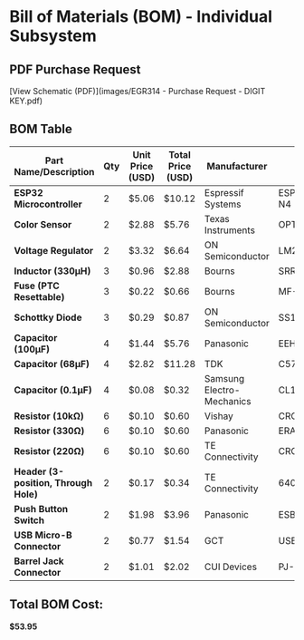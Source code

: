 # **Bill of Materials (BOM) - Individual Subsystem**

## **PDF Purchase Request**  
[View Schematic (PDF)](images/EGR314 - Purchase Request - DIGIT KEY.pdf)



## **BOM Table**

| **Part Name/Description** | **Qty** | **Unit Price (USD)** | **Total Price (USD)** | **Manufacturer** | **Part Number** | **Vendor Link** | **Datasheet Link** |
|---------------------------|---------|----------------------|----------------------|------------------|----------------|----------------|-------------------|
| **ESP32 Microcontroller** | 2 | $5.06 | $10.12 | Espressif Systems | ESP32-S3-WROOM-1-N4 | [Link](https://www.digikey.com/en/products/detail/espressif-systems/ESP32-S3-WROOM-1-N4/16162639) | [Datasheet](https://www.espressif.com/sites/default/files/documentation/esp32-s3-wroom-1_wroom-1u_datasheet_en.pdf) |
| **Color Sensor** | 2 | $2.88 | $5.76 | Texas Instruments | OPT4060DTSR | [Link](https://www.digikey.lv/en/products/detail/texas-instruments/OPT4060DTSR/22116843) | [Datasheet](https://www.ti.com/lit/ds/symlink/opt4060.pdf?ts=1704223000280) |
| **Voltage Regulator** | 2 | $3.32 | $6.64 | ON Semiconductor | LM2575D2T-3.3R4G | [Link](https://www.digikey.com/en/products/detail/onsemi/LM2575D2T-3-3R4G/1476688) | [Datasheet](https://www.onsemi.com/pdf/datasheet/lm2575-d.pdf) |
| **Inductor (330µH)** | 3 | $0.96 | $2.88 | Bourns | SRR1260-331K | [Link](https://www.digikey.com/en/products/detail/bourns-inc/SRR1260-331K/1969972) | [Datasheet](https://www.bourns.com/docs/Product-Datasheets/SRR1260.pdf) |
| **Fuse (PTC Resettable)** | 3 | $0.22 | $0.66 | Bourns | MF-MSMF150/12 | [Link](https://www.digikey.com/en/products/detail/bourns-inc/MF-MSMF150-2/662822) | [Datasheet](https://www.bourns.com/docs/product-datasheets/mf-msmf.pdf) |
| **Schottky Diode** | 3 | $0.29 | $0.87 | ON Semiconductor | SS14 | [Link](https://www.digikey.com/en/products/detail/onsemi/SS14/965729?gQT=0) | N/A |
| **Capacitor (100µF)** | 4 | $1.44 | $5.76 | Panasonic | EEH-ZA1E101XP | [Link](https://www.digikey.com/en/products/detail/panasonic-electronic-components/EEH-ZA1E101XP/3088115) | [Datasheet](https://industrial.panasonic.com/cdbs/www-data/pdf/RDD0000/ABA0000C1221.pdf) |
| **Capacitor (68µF)** | 4 | $2.82 | $11.28 | TDK | C5750X5R1A686M230KA | [Link](https://www.digikey.com/en/products/detail/tdk-corporation/C5750X5R1A686M230KA/569077) | [Datasheet](https://product.tdk.com/system/files/dam/doc/product/capacitor/ceramic/mlcc/catalog/mlcc_commercial_general_en.pdf) |
| **Capacitor (0.1µF)** | 4 | $0.08 | $0.32 | Samsung Electro-Mechanics | CL10B104KB8NNNC | [Link](https://www.digikey.com/en/products/detail/samsung-electro-mechanics/CL10B104KB8NNNC/3886658) | [Datasheet](https://mm.digikey.com/Volume0/opasdata/d220001/medias/docus/609/CL10B104KB8NNNC_Spec.pdf) |
| **Resistor (10kΩ)** | 6 | $0.10 | $0.60 | Vishay | CRCW060310K0FKEA | [Link](https://www.digikey.com/en/products/detail/vishay-dale/CRCW060310K0FKEA/1174782) | [Datasheet](https://www.vishay.com/docs/20035/dcrcwe3.pdf) |
| **Resistor (330Ω)** | 6 | $0.10 | $0.60 | Panasonic | ERA-3AEB331V | [Link](https://www.digikey.com/en/products/detail/panasonic-electronic-components/ERA-3AEB331V/1465842) | [Datasheet](https://industrial.panasonic.com/cdbs/www-data/pdf/RDM0000/AOA0000C307.pdf) |
| **Resistor (220Ω)** | 6 | $0.10 | $0.60 | TE Connectivity | CRGCQ0805F220R | [Link](https://www.digikey.com/en/products/detail/te-connectivity-passive-product/CRGCQ0805F220R/8576343) | [Datasheet](https://www.te.com/usa-en/product-1-2176341-7.datasheet.pdf) |
| **Header (3-position, Through Hole)** | 2 | $0.17 | $0.34 | TE Connectivity | 640456-3 | [Link](https://www.digikey.com/en/products/detail/te-connectivity-amp-connectors/640456-3/259010) | [Datasheet](https://www.te.com/usa-en/product-640456-3.datasheet.pdf) |
| **Push Button Switch** | 2 | $1.98 | $3.96 | Panasonic | ESB-33535A | [Link](https://www.digikey.com/en/products/detail/panasonic-electronic-components/ESB-33535A/3873298) | [Datasheet](https://www3.panasonic.biz/ac/cdn/e/control/switch/push/catalog/sw_pu_eng_esb33.pdf) |
| **USB Micro-B Connector** | 2 | $0.77 | $1.54 | GCT | USB3131-30-0230-A | [Link](https://www.digikey.com/en/products/detail/gct/USB3131-30-0230-A/9859642) | [Datasheet](https://gct.co/files/specs/usb3131-spec.pdf) |
| **Barrel Jack Connector** | 2 | $1.01 | $2.02 | CUI Devices | PJ-002BH-SMT-TR | [Link](https://www.digikey.com/en/products/detail/same-sky-formerly-cui-devices/PJ-002BH-SMT-TR/669694) | [Datasheet](https://www.cuidevices.com/product/resource/pj-002bh-smt-tr.pdf) |

## **Total BOM Cost:**  
 **$53.95**   
